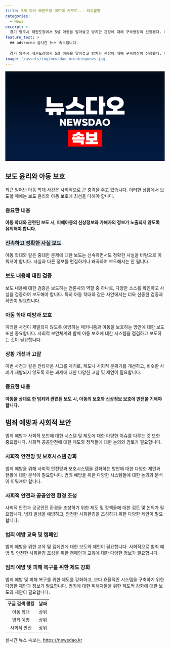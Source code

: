 ```yaml
---
title: 5세 아이 태권도장 매트에 거꾸로... 의식불명
categories:
  - News
excerpt: >
  경기 양주시 태권도장에서 5살 아동을 말아놓고 방치한 관장에 대해 구속영장이 신청됐다. 아동학대와 중상해 혐의로 구속영장을 신청한 경기북부경찰청은 아동이 현재 중환자실에서 치료를 받고 있으며, CCTV 영상 삭제 등의 추가 혐의에 대한 조사를 진행 중이다. 해당 태권도장에서는 유치부가 함께 수업 중이었던 것으로 알려졌는데, 경찰은 이전에도 학대행위가 있었다는 목격자 진술을 파악했다. 구속 전 피의자 심문은 14일에 열릴 예정이다.
feature_text: >
  ## adskorea 실시간 뉴스 속보입니다.

  경기 양주시 태권도장에서 5살 아동을 말아놓고 방치한 관장에 대해 구속영장이 신청됐다. 아동학대와 중상해 혐의로 구속영장을 신청한 경기북부경찰청은 아동이 현재 중환자실에서 치료를 받고 있으며, CCTV 영상 삭제 등의 추가 혐의에 대한 조사를 진행 중이다. 해당 태권도장에서는 유치부가 함께 수업 중이었던 것으로 알려졌는데, 경찰은 이전에도 학대행위가 있었다는 목격자 진술을 파악했다. 구속 전 피의자 심문은 14일에 열릴 예정이다.
image: '/assets/img/newsdao_breakingnews.jpg'
---
```


<p><img src="/assets/img/newsdao_breakingnews.jpg" alt="adskorea 속보" /></p>

<h2 data-ke-size="size26">보도 윤리와 아동 보호</h2>

<p data-ke-size="size16">최근 일어난 아동 학대 사건은 사회적으로 큰 충격을 주고 있습니다. 이러한 상황에서 보도할 때에는 보도 윤리와 아동 보호에 최선을 다해야 합니다.</p>

<h3><b>중요한 내용</b></h3>

<p data-ke-size="size16"><b>아동 학대와 관련된 보도 시, 피해아동의 신상정보와 가해자의 정보가 노출되지 않도록 유의해야 합니다.</b></p>

<h3><b><span style="background-color: #21538527;">신속하고 정확한 사실 보도</span></b></h3>

<p data-ke-size="size16">아동 학대와 같은 중대한 문제에 대한 보도는 신속하면서도 정확한 사실을 바탕으로 이뤄져야 합니다. 사실과 다른 정보를 편집하거나 왜곡하여 보도해서는 안 됩니다.</p>

<h3>보도 내용에 대한 검증</h3>

<p data-ke-size="size16">보도 내용에 대한 검증은 보도하는 언론사의 역할 중 하나로, 다양한 소스를 확인하고 사실을 검증하여 보도해야 합니다. 특히 아동 학대와 같은 사안에서는 더욱 신중한 검증과 확인이 필요합니다.</p>

<h3>아동 학대 예방과 보호</h3>

<p data-ke-size="size16">이러한 사건이 재발되지 않도록 예방하는 매커니즘과 아동을 보호하는 방안에 대한 보도 또한 중요합니다. 사회적 보안체계와 함께 아동 보호에 대한 시스템을 점검하고 보도하는 것이 필요합니다.</p>

<h3>상황 개선과 고찰</h3>

<p data-ke-size="size16">이번 사건과 같은 안타까운 사고를 계기로, 제도나 사회적 분위기를 개선하고, 비슷한 사례가 재발되지 않도록 하는 과제에 대한 다양한 고찰 및 제언이 필요합니다.</p>

<h3><b>중요한 내용</b></h3>

<p data-ke-size="size16"><b>아동을 상대로 한 범죄와 관련된 보도 시, 아동의 보호와 신상정보 보호에 만전을 기해야 합니다.</p></b>

<h2 data-ke-size="size26">범죄 예방과 사회적 보안</h2>
<p data-ke-size="size16">범죄 예방과 사회적 보안에 대한 시스템 및 제도에 대한 다양한 이슈를 다루는 것 또한 중요합니다. 사회적 공공안전에 대한 제도와 정책들에 대한 논의와 검토가 필요합니다.</p>

<h3>사회적 안전망 및 보호시스템 강화</h3>

<p data-ke-size="size16">범죄 예방을 위해 사회적 안전망과 보호시스템을 강화하는 방안에 대한 다양한 제언과 현황에 대한 분석이 필요합니다. 범죄 예방을 위한 다양한 시스템들에 대한 논의와 분석이 이뤄져야 합니다.</p>

<h3>사회적 안전과 공공안전 환경 조성</h3>

<p data-ke-size="size16">사회적 안전과 공공안전 환경을 조성하기 위한 제도 및 정책들에 대한 검토 및 논의가 필요합니다. 범죄 발생을 예방하고, 안전한 사회환경을 조성하기 위한 다양한 제안이 필요합니다.</p>

<h3>범죄 예방 교육 및 캠페인</h3>

<p data-ke-size="size16">범죄 예방을 위한 교육 및 캠페인에 대한 보도와 제언이 필요합니다. 사회적으로 범죄 예방 및 안전한 사회환경 조성을 위한 캠페인과 교육에 대한 다양한 정보가 필요합니다.</p>

<h3>범죄 예방 및 피해 복구를 위한 제도 강화</h3>

<p data-ke-size="size16">범죄 예방 및 피해 복구를 위한 제도를 강화하고, 보다 효율적인 시스템을 구축하기 위한 다양한 제안과 정보가 필요합니다. 범죄에 대한 피해자들을 위한 제도적 강화에 대한 보도와 제안이 필요합니다.</p>

<table>
  <tbody>
    <tr>
      <td style="text-align: center; height: 17px;"><b>구글 검색 랭킹</b></td>
      <td style="text-align: center; height: 17px;"><b>날짜</b></td>
    </tr>
    <tr>
      <td style="text-align: center; height: 17px;">아동 학대</td>
      <td style="text-align: center; height: 17px;">상위</td>
    </tr>
    <tr>
      <td style="text-align: center; height: 17px;">범죄 예방</td>
      <td style="text-align: center; height: 17px;">상위</td>
    </tr>
    <tr>
      <td style="text-align: center; height: 17px;">사회적 안전</td>
      <td style="text-align: center; height: 17px;">상위</td>
    </tr>
  </tbody>
</table>
실시간 뉴스 속보는, <a href="https://newsdao.kr" rel="dofollow">https://newsdao.kr</a>


